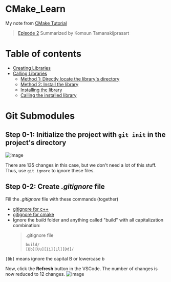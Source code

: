 # CMake_Learn

My note from [CMake Tutorial](https://www.youtube.com/watch?v=nlKcXPUJGwA&list=PLalVdRk2RC6o5GHu618ARWh0VO0bFlif4&ab_channel=Code%2CTech%2CandTutorials)

> [Episode 2](https://youtu.be/DDHCEE_PHOU?si=smf5akXYDzYQzykj) Summarized by Komsun Tamanakijprasart

Table of contents
=================

<!--ts-->
  * [Creating Libraries](#creating-libraries)
  * [Calling Libraries](#calling-libraries)
      * [Method 1: Directly locate the library's directory](#method-1-directly-locate-the-librarys-directory)
      * [Method 2: Install the library](#method-2-install-the-library)
      * [Installing the library](#install-the-library)
      * [Calling the installed library](#calling-the-installed-library)

<!--te-->

# Git Submodules
## Step 0-1: Initialize the project with `git init` in the project's directory
![image](https://github.com/komxun/CMake_Learn/assets/133139057/212771be-3248-46b1-98a4-9a7674bde813)

There are 135 changes in this case, but we don't need a lot of this stuff. Thus, use `git ignore` to ignore these files.

## Step 0-2: Create _.gitignore_ file
Fill the _.gitignore_ file with these commands (together)
- [gitignore for c++](https://github.com/github/gitignore/blob/main/C%2B%2B.gitignore)
- [gitignore for cmake](https://github.com/github/gitignore/blob/main/CMake.gitignore)
- Ignore the _build_ folder and anything called "build" with all capitalization combination:
  > .gitignore file
  > ```
  > build/
  > [Bb][Uu][Ii][Ll][Dd]/
  > ```

`[Bb]` means ignore the capital B or lowercase b

Now, click the **Refresh** button in the VSCode. The number of changes is now reduced to 12 changes.
![image](https://github.com/komxun/CMake_Learn/assets/133139057/38f1abb3-d37d-4ca2-9e84-5282785241b2)



